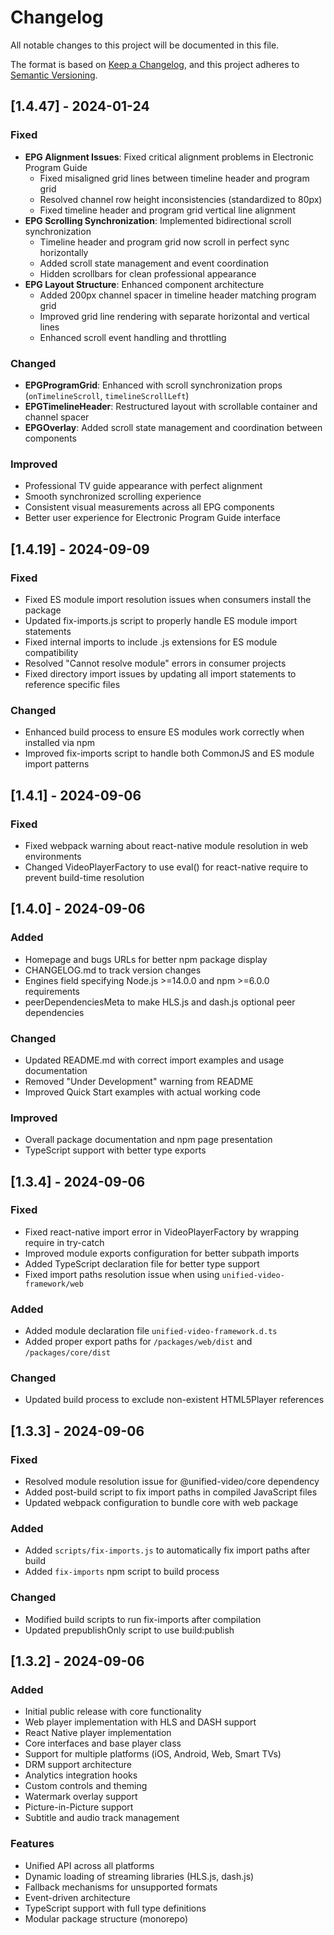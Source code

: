 # Changelog

All notable changes to this project will be documented in this file.

The format is based on [Keep a Changelog](https://keepachangelog.com/en/1.0.0/),
and this project adheres to [Semantic Versioning](https://semver.org/spec/v2.0.0.html).

## [1.4.47] - 2024-01-24

### Fixed
- **EPG Alignment Issues**: Fixed critical alignment problems in Electronic Program Guide
  - Fixed misaligned grid lines between timeline header and program grid
  - Resolved channel row height inconsistencies (standardized to 80px)
  - Fixed timeline header and program grid vertical line alignment
- **EPG Scrolling Synchronization**: Implemented bidirectional scroll synchronization
  - Timeline header and program grid now scroll in perfect sync horizontally
  - Added scroll state management and event coordination
  - Hidden scrollbars for clean professional appearance
- **EPG Layout Structure**: Enhanced component architecture
  - Added 200px channel spacer in timeline header matching program grid
  - Improved grid line rendering with separate horizontal and vertical lines
  - Enhanced scroll event handling and throttling

### Changed
- **EPGProgramGrid**: Enhanced with scroll synchronization props (`onTimelineScroll`, `timelineScrollLeft`)
- **EPGTimelineHeader**: Restructured layout with scrollable container and channel spacer
- **EPGOverlay**: Added scroll state management and coordination between components

### Improved
- Professional TV guide appearance with perfect alignment
- Smooth synchronized scrolling experience
- Consistent visual measurements across all EPG components
- Better user experience for Electronic Program Guide interface

## [1.4.19] - 2024-09-09

### Fixed
- Fixed ES module import resolution issues when consumers install the package
- Updated fix-imports.js script to properly handle ES module import statements
- Fixed internal imports to include .js extensions for ES module compatibility
- Resolved "Cannot resolve module" errors in consumer projects
- Fixed directory import issues by updating all import statements to reference specific files

### Changed
- Enhanced build process to ensure ES modules work correctly when installed via npm
- Improved fix-imports script to handle both CommonJS and ES module import patterns

## [1.4.1] - 2024-09-06

### Fixed
- Fixed webpack warning about react-native module resolution in web environments
- Changed VideoPlayerFactory to use eval() for react-native require to prevent build-time resolution

## [1.4.0] - 2024-09-06

### Added
- Homepage and bugs URLs for better npm package display
- CHANGELOG.md to track version changes
- Engines field specifying Node.js >=14.0.0 and npm >=6.0.0 requirements
- peerDependenciesMeta to make HLS.js and dash.js optional peer dependencies

### Changed
- Updated README.md with correct import examples and usage documentation
- Removed "Under Development" warning from README
- Improved Quick Start examples with actual working code

### Improved
- Overall package documentation and npm page presentation
- TypeScript support with better type exports

## [1.3.4] - 2024-09-06

### Fixed
- Fixed react-native import error in VideoPlayerFactory by wrapping require in try-catch
- Improved module exports configuration for better subpath imports
- Added TypeScript declaration file for better type support
- Fixed import paths resolution issue when using `unified-video-framework/web`

### Added
- Added module declaration file `unified-video-framework.d.ts`
- Added proper export paths for `/packages/web/dist` and `/packages/core/dist`

### Changed
- Updated build process to exclude non-existent HTML5Player references

## [1.3.3] - 2024-09-06

### Fixed
- Resolved module resolution issue for @unified-video/core dependency
- Added post-build script to fix import paths in compiled JavaScript files
- Updated webpack configuration to bundle core with web package

### Added
- Added `scripts/fix-imports.js` to automatically fix import paths after build
- Added `fix-imports` npm script to build process

### Changed
- Modified build scripts to run fix-imports after compilation
- Updated prepublishOnly script to use build:publish

## [1.3.2] - 2024-09-06

### Added
- Initial public release with core functionality
- Web player implementation with HLS and DASH support
- React Native player implementation
- Core interfaces and base player class
- Support for multiple platforms (iOS, Android, Web, Smart TVs)
- DRM support architecture
- Analytics integration hooks
- Custom controls and theming
- Watermark overlay support
- Picture-in-Picture support
- Subtitle and audio track management

### Features
- Unified API across all platforms
- Dynamic loading of streaming libraries (HLS.js, dash.js)
- Fallback mechanisms for unsupported formats
- Event-driven architecture
- TypeScript support with full type definitions
- Modular package structure (monorepo)
